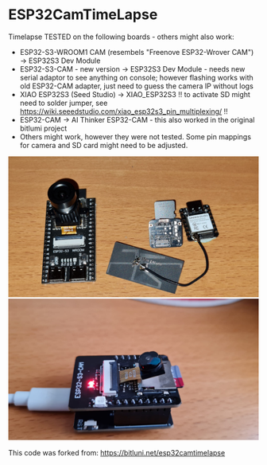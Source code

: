 # ESP32CamTimeLapse


Timelapse TESTED on the following boards - others might also work:
  * ESP32-S3-WROOM1 CAM (resembels "Freenove ESP32-Wrover CAM") -> ESP32S3 Dev Module
  * ESP32-S3-CAM - new version -> ESP32S3 Dev Module - needs new serial adaptor to see anything on console; however flashing works with old ESP32-CAM adapter, just need to guess the camera IP without logs
  * XIAO ESP32S3 (Seed Studio) -> XIAO_ESP32S3 !! to activate SD might need to solder jumper, see https://wiki.seeedstudio.com/xiao_esp32s3_pin_multiplexing/ !!
  * ESP32-CAM -> AI Thinker ESP32-CAM - this also worked in the original bitlumi project
  * Others might work, however they were not tested. Some pin mappings for camera and SD card might need to be adjusted.


![Boards I tested with](Esp32S3CamBoards.jpg)
![Tested ESP32-S3-CAM](ESP32-S3-CAM_2.jpg)

This code was forked from: https://bitluni.net/esp32camtimelapse


